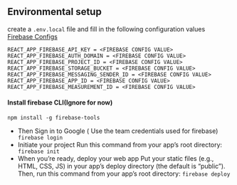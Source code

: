 #

## Environmental setup

create a `.env.local` file and fill in the following configuration values
[Firebase Configs](https://console.firebase.google.com/project/bookmart-32ab5/settings/general/web:ZTcxMWMyZmUtYTE1OC00OGNiLThjOGYtOTc4MGIzNjBiNzBh)

```
REACT_APP_FIREBASE_API_KEY = <FIREBASE CONFIG VALUE>
REACT_APP_FIREBASE_AUTH_DOMAIN = <FIREBASE CONFIG VALUE>
REACT_APP_FIREBASE_PROJECT_ID = <FIREBASE CONFIG VALUE>
REACT_APP_FIREBASE_STORAGE_BUCKET = <FIREBASE CONFIG VALUE>
REACT_APP_FIREBASE_MESSAGING_SENDER_ID = <FIREBASE CONFIG VALUE>
REACT_APP_FIREBASE_APP_ID = <FIREBASE CONFIG VALUE>
REACT_APP_FIREBASE_MEASUREMENT_ID = <FIREBASE CONFIG VALUE>

```

#### Install firebase CLI(Ignore for now)

`npm install -g firebase-tools`

- Then Sign in to Google ( Use the team credentials used for firebase)
  ` firebase login`
- Initiate your project
  Run this command from your app’s root directory:
  ` firebase init`
- When you’re ready, deploy your web app
  Put your static files (e.g., HTML, CSS, JS) in your app’s deploy directory (the default is “public”). Then, run this command from your app’s root directory:
  `firebase deploy`
